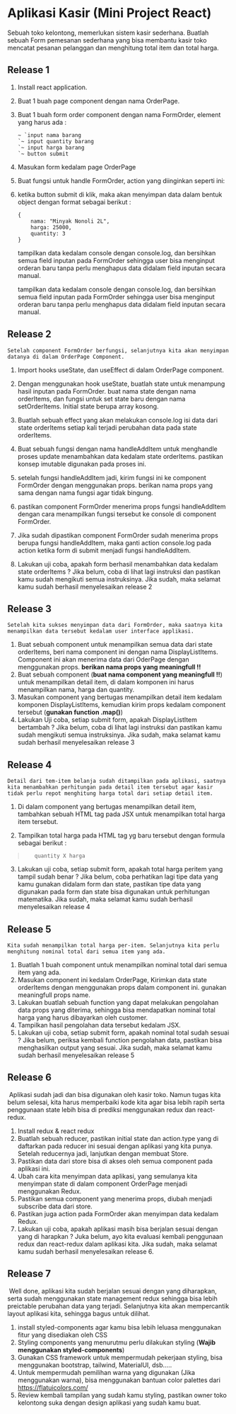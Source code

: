 # Aplikasi Kasir (Mini Project React) 

Sebuah toko kelontong, memerlukan sistem kasir sederhana.
Buatlah sebuah Form pemesanan sederhana yang bisa membantu kasir toko mencatat pesanan pelanggan dan menghitung total item dan total harga.

Release 1
-------------------------------------------------------------------
1. Install react application.

2. Buat 1 buah page component dengan nama OrderPage.

3. Buat 1 buah form order component dengan nama FormOrder, element yang harus ada :

    ```
    ~ `input nama barang
    `~ input quantity barang
    `~ input harga barang
    `~ button submit
    ```

    

4. Masukan form kedalam page OrderPage

5. Buat fungsi untuk handle FormOrder, action yang diinginkan seperti ini:

6. ketika button submit di klik, maka akan menyimpan data dalam bentuk object dengan format sebagai berikut :

    ```
    {
        nama: "Minyak Nonoli 2L",
        harga: 25000,
        quantity: 3
    } 
    ```

    tampilkan data kedalam console dengan console.log, dan bersihkan semua field inputan pada FormOrder sehingga user bisa menginput orderan baru tanpa perlu menghapus data didalam field inputan secara manual.

    tampilkan data kedalam console dengan console.log, dan bersihkan semua field inputan pada FormOrder sehingga user bisa menginput orderan baru tanpa perlu menghapus data didalam field inputan secara manual.

## Release 2

	Setelah component FormOrder berfungsi, selanjutnya kita akan menyimpan datanya di dalam OrderPage Component.

1. Import hooks useState, dan useEffect di dalam OrderPage component.

2. Dengan menggunakan hook useState, buatlah state untuk menampung hasil inputan pada FormOrder. buat nama state dengan nama orderItems, dan fungsi untuk set state baru dengan nama setOrderItems. Initial state berupa array kosong.

3. Buatlah sebuah effect yang akan melakukan console.log isi data dari state orderItems setiap kali terjadi perubahan data pada state orderItems.

4. Buat sebuah fungsi dengan nama handleAddItem untuk menghandle proses update menambahkan data kedalam state orderItems. pastikan konsep imutable digunakan pada proses ini.

5. setelah fungsi handleAddItem jadi, kirim fungsi ini ke component FormOrder dengan menggunakan props. berikan nama props yang sama dengan nama fungsi agar tidak bingung.

6. pastikan component FormOrder menerima props fungsi handleAddItem dengan cara menampilkan fungsi tersebut ke console di component FormOrder.

7. Jika sudah dipastikan component FormOrder sudah menerima props berupa fungsi handleAddItem, maka ganti action console.log pada action ketika form di submit menjadi fungsi handleAddItem.

8. Lakukan uji coba, apakah form berhasil menambahkan data kedalam state orderItems ? Jika belum, coba di lihat lagi instruksi dan pastikan kamu sudah mengikuti semua instruksinya. Jika sudah, maka selamat kamu sudah berhasil menyelesaikan release 2

   

## Release 3

	Setelah kita sukses menyimpan data dari FormOrder, maka saatnya kita menampilkan data tersebut kedalam user interface applikasi. 

1. Buat sebuah component untuk menampilkan semua data dari state orderItems, beri nama component ini dengan nama DisplayListItems. Component ini akan menerima data dari OderPage dengan menggunakan props. **berikan nama props yang meaningfull !!**
3. Buat sebuah component (**buat nama component yang meaningfull !!**) untuk menampilkan detail item, di dalam komponen ini harus menampilkan nama, harga dan quantity.
3. Masukan component yang bertugas menampilkan detail item kedalam komponen DisplayListItems, kemudian kirim props kedalam component tersebut (**gunakan function .map()**)
4. Lakukan Uji coba, setiap submit form, apakah DisplayListItem bertambah ? Jika belum, coba di lihat lagi instruksi dan pastikan kamu sudah mengikuti semua instruksinya. Jika sudah, maka selamat kamu sudah berhasil menyelesaikan release 3

## Release 4

	Detail dari tem-item belanja sudah ditampilkan pada aplikasi, saatnya kita menambahkan perhitungan pada detail item tersebut agar kasir tidak perlu repot menghitung harga total dari setiap detail item.

1. Di dalam component yang bertugas menampilkan detail item, tambahkan sebuah HTML tag pada JSX untuk menampilkan total harga item tersebut.

2. Tampilkan total harga pada HTML tag yg baru tersebut dengan formula sebagai berikut :
> 	 	 quantity X harga
3. Lakukan uji coba, setiap submit form, apakah total harga peritem yang tampil sudah benar ? Jika belum, coba perhatikan lagi tipe data yang kamu gunakan didalam form dan state, pastikan tipe data yang digunakan pada form dan state bisa digunakan untuk perhitungan matematika. Jika sudah, maka selamat kamu sudah berhasil menyelesaikan release 4

   

## Release 5

	Kita sudah menampilkan total harga per-item. Selanjutnya kita perlu menghitung nominal total dari semua item yang ada.

1. Buatlah 1 buah component untuk menampilkan nominal total dari semua item yang ada.
2. Masukan component ini kedalam OrderPage, Kirimkan data state orderItems dengan menggunakan props dalam component ini. gunakan meaningfull props name. 
3. Lakukan buatlah sebuah function yang dapat melakukan pengolahan data props yang diterima, sehingga bisa mendapatkan nominal total harga yang harus dibayarkan oleh customer.
4. Tampilkan hasil pengolahan data tersebut kedalam JSX.
5. Lakukan uji coba, setiap submit form, apakah nominal total sudah sesuai ? Jika belum, periksa kembali function pengolahan data, pastikan bisa menghasilkan output yang sesuai. Jika sudah, maka selamat kamu sudah berhasil menyelesaikan release 5

## Release 6

​	Aplikasi sudah jadi dan bisa digunakan oleh kasir toko. Namun tugas kita belum selesai, kita harus memperbaiki kode kita agar bisa lebih rapih serta penggunaan state lebih bisa di prediksi menggunakan redux dan react-redux.

1. Install redux & react redux
2. Buatlah sebuah reducer, pastikan initial state dan action.type yang di daftarkan pada reducer ini sesuai dengan aplikasi yang kita punya. Setelah reducernya jadi, lanjutkan dengan membuat Store.
3. Pastikan data dari store bisa di akses oleh semua component pada aplikasi ini.
4. Ubah cara kita menyimpan data aplikasi, yang semulanya kita menyimpan state di dalam component OrderPage menjadi menggunakan Redux.
5. Pastikan semua component yang menerima props, diubah menjadi subscribe data dari store.
6. Pastikan juga action pada FormOrder akan menyimpan data kedalam Redux.
7. Lakukan uji coba, apakah aplikasi masih bisa berjalan sesuai dengan yang di harapkan ? Juka belum, ayo kita evaluasi kembali penggunaan redux dan react-redux dalam aplikasi kita. Jika sudah, maka selamat kamu sudah berhasil menyelesaikan release 6.

## Release 7

​	Well done, aplikasi kita sudah berjalan sesuai dengan yang diharapkan, serta sudah menggunakan state management redux sehingga bisa lebih preictable perubahan data yang terjadi. Selanjutnya kita akan mempercantik layout aplikasi kita, sehingga bagus untuk dilihat.

1. install styled-components agar kamu bisa lebih leluasa menggunakan fitur yang disediakan oleh CSS
2. Styling components yang menurutmu perlu dilakukan styling (**Wajib menggunakan styled-components**)
3. Gunakan CSS framework untuk mempermudah pekerjaan styling, bisa menggunakan bootstrap, tailwind, MaterialUI, dsb.....
4. Untuk mempermudah pemilihan warna yang digunakan (Jika menggunakan warna), bisa menggunakan bantuan color palettes dari https://flatuicolors.com/
5. Review kembali tampilan yang sudah kamu styling, pastikan owner toko kelontong suka dengan design aplikasi yang sudah kamu buat.

